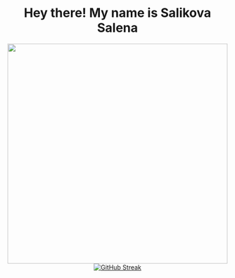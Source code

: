   <div id="header" align="center"><h1>
  Hey there! My name is Salikova Salena 
</h1>
  <img src="https://i.postimg.cc/K8mdbj4Z/7-DTc5-AKaw.gif" width="500"/>
  </div>
  <div id="header" align="center">
 <a href="https://git.io/streak-stats"><img src="https://github-readme-streak-stats.herokuapp.com?user=ssale8877&theme=dark&hide_border=true" alt="GitHub Streak" /></a>
</div>


